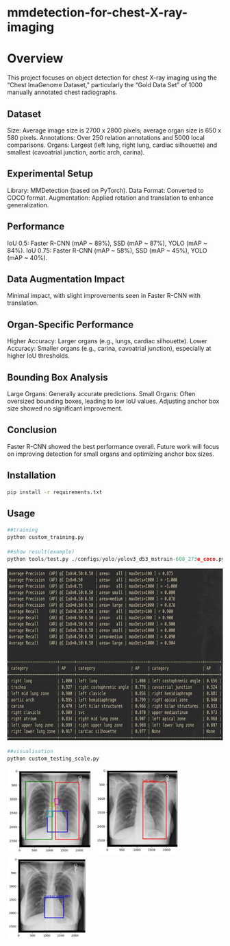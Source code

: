 # mmdetection-for-chest-X-ray-imaging

# Overview

This project focuses on object detection for chest X-ray imaging using the “Chest ImaGenome Dataset,” particularly the “Gold Data Set” of 1000 manually annotated chest radiographs.

## Dataset

Size: Average image size is 2700 x 2800 pixels; average organ size is 650 x 580 pixels.
Annotations: Over 250 relation annotations and 5000 local comparisons.
Organs: Largest (left lung, right lung, cardiac silhouette) and smallest (cavoatrial junction, aortic arch, carina).

## Experimental Setup

Library: MMDetection (based on PyTorch).
Data Format: Converted to COCO format.
Augmentation: Applied rotation and translation to enhance generalization.

## Performance

IoU 0.5: Faster R-CNN (mAP ~ 89%), SSD (mAP ~ 87%), YOLO (mAP ~ 84%).
IoU 0.75: Faster R-CNN (mAP ~ 58%), SSD (mAP ~ 45%), YOLO (mAP ~ 40%).

## Data Augmentation Impact

Minimal impact, with slight improvements seen in Faster R-CNN with translation.

## Organ-Specific Performance

Higher Accuracy: Larger organs (e.g., lungs, cardiac silhouette).
Lower Accuracy: Smaller organs (e.g., carina, cavoatrial junction), especially at higher IoU thresholds.

## Bounding Box Analysis

Large Organs: Generally accurate predictions.
Small Organs: Often oversized bounding boxes, leading to low IoU values. Adjusting anchor box size showed no significant improvement.


## Conclusion

Faster R-CNN showed the best performance overall. Future work will focus on improving detection for small organs and optimizing anchor box sizes.



## Installation

```bash
pip install -r requirements.txt
```

## Usage

```python
##training
python custom_training.py

##show result(example)
python tools/test.py ./configs/yolo/yolov3_d53_mstrain-608_273e_coco.py ./checkpoints/yolo3.pth --out ./result/result.pkl  --work-dir ./model_eval --gpu-id 3 --eval bbox --options "classwise=True"
```
<img src="https://github.com/Juliuslyh/mmdetection-for-chest-X-ray-imaging/blob/main/analysis/screenshot4.png" width="800" height="400">

```python
##visualisation
python custom_testing_scale.py
```
<img src="https://github.com/Juliuslyh/mmdetection-for-chest-X-ray-imaging/blob/main/analysis/screenshot1.png" width="200" height="200"> <img src="https://github.com/Juliuslyh/mmdetection-for-chest-X-ray-imaging/blob/main/analysis/screenshot2.png" width="200" height="200"> <img src="https://github.com/Juliuslyh/mmdetection-for-chest-X-ray-imaging/blob/main/analysis/screenshot3.png" width="200" height="200">
